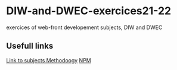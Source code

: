 # DIW-and-DWEC-exercices21-22
exercices of web-front developement subjects, DIW and DWEC
## Usefull links
[Link to subjects Methodoogy](https://docs.google.com/document/d/1ImIv0MihaxZJWmHPFyxGdp0GTb1QVYFfaTlQVcjVF_w/#)
[NPM](https://docs.google.com/document/d/1-7Qa6KlGEIDhacZn8W2PbbPwKOI-UO2VCN-c6i-v2os)
